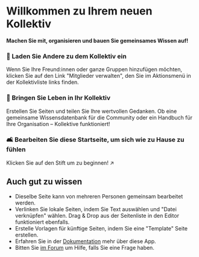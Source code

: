 # Willkommen zu Ihrem neuen Kollektiv

**Machen Sie mit, organisieren und bauen Sie gemeinsames Wissen auf!**


### 👥 Laden Sie Andere zu dem Kollektiv ein

Wenn Sie Ihre Freund:innen oder ganze Gruppen hinzufügen möchten, klicken Sie auf den Link "Mitglieder verwalten", den Sie im Aktionsmenü in der Kollektivliste links finden.

### 🌱 Bringen Sie Leben in Ihr Kollektiv

Erstellen Sie Seiten und teilen Sie Ihre wertvollen Gedanken. Ob eine gemeinsame Wissensdatenbank für die Community oder ein Handbuch für Ihre Organisation – Kollektive funktioniert!

### 🛋️ Bearbeiten Sie diese Startseite, um sich wie zu Hause zu fühlen

Klicken Sie auf den Stift um zu beginnen! ↗️


## Auch gut zu wissen

* Dieselbe Seite kann von mehreren Personen gemeinsam bearbeitet werden.
* Verlinken Sie lokale Seiten, indem Sie Text auswählen und "Datei verknüpfen" wählen. Drag & Drop aus der Seitenliste in den Editor funktioniert ebenfalls. 
* Erstelle Vorlagen für künftige Seiten, indem Sie eine "Template" Seite erstellen. 
* Erfahren Sie in der [Dokumentation](https://collectivecloud.gitlab.io/collectives/) mehr über diese App. 
* Bitten Sie [im Forum](https://help.nextcloud.com/c/apps/collectives/174) um Hilfe, falls Sie eine Frage haben.
